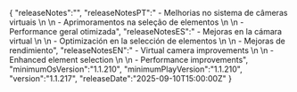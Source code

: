 {
  "releaseNotes":"",
  "releaseNotesPT":" - Melhorias no sistema de câmeras virtuais \n \n - Aprimoramentos na seleção de elementos \n \n - Performance geral otimizada",
  "releaseNotesES":" - Mejoras en la cámara virtual \n \n - Optimización en la selección de elementos \n \n - Mejoras de rendimiento",
  "releaseNotesEN":" - Virtual camera improvements \n \n - Enhanced element selection \n \n - Performance improvements",
  "minimumOsVersion":"1.1.210",
  "minimumPlayVersion":"1.1.210",
  "version":"1.1.217",
  "releaseDate":"2025-09-10T15:00:00Z"
}
